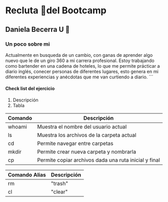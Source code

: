 # Recluta :school_satchel:del Bootcamp
## Daniela Becerra U :raising_hand:
### Un poco sobre mi 
Actualmente en busqueda de un cambio, con ganas de aprender algo nuevo que le de un 
giro 360 a mi carrera profesional.
Estoy trabajando como bartender en una cadena de hoteles, lo que me permite prácticar a diario inglés, conecer personas de diferentes lugares, esto genera en mi diferentes experiencias y anécdotas que me van curtiendo a diario.
´´´
#### Check list del ejercicio
1. Descripción
2. Tabla
<table>
<thead>
<tr>
<th>Comando</th>
<th>Descripción</th>
</tr>
</thead>
<tbody>
<tr>
<td>whoami</td>
<td>Muestra el nombre del usuario actual</td>
<tr>
<td>ls</td>
<td>Muestra los archivos de la carpeta actual</td>
</tr>
<tr>
<td>cd</td>
<td>Permite navegar entre carpetas</td>
</tr>
<tr>
<td>mkdir</td>
<td>Permite crear nueva carpeta y nombrarla</td>
</tr>
<tr>
<td>cp</td>
<td>Permite copiar archivos dada una ruta inicial y final</td>
</tr>
</tbody>
</table>
<table>
<thead>
<tr>
<th>Comando Alias</th>
<th>Descripción</th>
</tr>
</thead>
<tbody>
<tr>
<td>rm</td>
<td>"trash"</td>
</tr>
<tr>
<td>cl</td>
<td>"clear"</td>
</tr>
</tbody>
</table>
<!--
**Daniela2995/Daniela2995** is a ✨ _special_ ✨ repository because its `README.md` (this file) appears on your GitHub profile.

Here are some ideas to get you started:

- 🔭 I’m currently working on ...
- 🌱 I’m currently learning ...
- 👯 I’m looking to collaborate on ...
- 🤔 I’m looking for help with ...
- 💬 Ask me about ...
- 📫 How to reach me: ...
- 😄 Pronouns: ...
- ⚡ Fun fact: ...
-->
